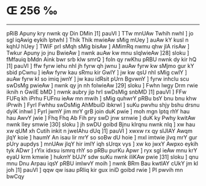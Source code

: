 # Œ 256 ‰
---
pRiB Apuny kry nwnk qy Din DMin ]1] pauVI ] TTw mnUAw Twhih nwhI ]
jo sgl iqAwig eykih lptwhI ] Thik Thik mwieAw sMig mUey ] auAw kY
kusl n kqhU hUey ] TWiF prI sMqh sMig bisAw ] AMimRq nwmu qhw jIA
risAw ] Twkur Apuny jo jnu BwieAw ] nwnk auAw kw mnu sIqlwieAw
]28] sloku ] fMfauiq bMdn Aink bwr srb klw smrQ ] foln qy rwKhu
pRBU nwnk dy kir hQ ]1] pauVI ] ffw fyrw iehu nhI jh fyrw qh jwnu ]
auAw fyrw kw sMjmo gur kY sbid pCwnu ] ieAw fyrw kau sRmu kir GwlY ] jw
kw qsU nhI sMig cwlY ] auAw fyrw kI so imiq jwnY ] jw kau idRsit pUrn
BgvwnY ] fyrw inhclu scu swDsMg pwieAw ] nwnk qy jn nh folwieAw
]29] sloku ] Fwhn lwgy Drm rwie iknih n GwilE bMD ] nwnk aubry
jip hrI swDsMig snbMD ]1] pauVI ] FFw FUFq kh iPrhu FUFnu ieAw
mn mwih ] sMig quhwrY pRBu bsY bnu bnu khw iPrwih ] FyrI Fwhhu swDsMig
AhMbuiD ibkrwl ] suKu pwvhu shjy bshu drsnu dyiK inhwl ] FyrI jwmY
jim mrY grB join duK pwie ] moh mgn lptq rhY hau hau AwvY jwie ]
Fhq Fhq Ab Fih pry swD jnw srnwie ] duK ky Pwhy kwitAw nwnk lIey
smwie ]30] sloku ] jh swDU goibd Bjnu kIrqnu nwnk nIq ] xw hau xw
qUM xh Cutih inkit n jweIAhu dUq ]1] pauVI ] xwxw rx qy sIJIAY
Awqm jIqY koie ] haumY An isau lir mrY so soBw dU hoie ] mxI imtwie
jIvq mrY gur pUry aupdys ] mnUAw jIqY hir imlY iqh sUrqx vys ] xw ko
jwxY Awpxo eykih tyk ADwr ] rYix idxsu ismrq rhY so pRBu purKu Apwr ]
ryx sgl ieAw mnu krY eyaU krm kmwie ] hukmY bUJY sdw suKu nwnk
iliKAw pwie ]31] sloku ] qnu mnu Dnu Arpau iqsY pRBU imlwvY moih ]
nwnk BRm Bau kwtIAY cUkY jm kI joh ]1] pauVI ] qqw qw isau pRIiq kir
gux iniD goibd rwie ] Pl pwvih mn bwCqy
####
